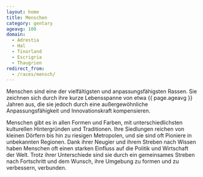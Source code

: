 ```yaml
---
layout: home
title: Menschen
category: gentary
ageavg: 100
domain:
  - Adrestia
  - Hal
  - Tinorland
  - Escrigria
  - Thaugrien
redirect_from:
  - /races/mensch/
---
```


Menschen sind eine der vielfältigsten und anpassungsfähigsten Rassen. Sie zeichnen sich durch ihre kurze Lebensspanne
von etwa {{ page.ageavg }} Jahren aus, die sie jedoch durch eine außergewöhnliche Anpassungsfähigkeit und Innovationskraft
kompensieren.

Menschen gibt es in allen Formen und Farben, mit unterschiedlichsten kulturellen Hintergründen und
Traditionen. Ihre Siedlungen reichen von kleinen Dörfern bis hin zu riesigen Metropolen, und sie sind oft Pioniere in
unbekannten Regionen. Dank ihrer Neugier und ihrem Streben nach Wissen haben Menschen oft einen starken Einfluss auf die
Politik und Wirtschaft der Welt. Trotz ihrer Unterschiede sind sie durch ein gemeinsames Streben nach Fortschritt und
dem Wunsch, ihre Umgebung zu formen und zu verbessern, verbunden.
